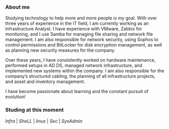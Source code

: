 <!--START 
img header
<img width=100% src="https://capsule-render.vercel.app/api?type=waving&color=00BFFF&height=120&section=header"/>

<!--introduction
[![Typing SVG](https://readme-typing-svg.herokuapp.com/?color=FFFFFF&size=35&center=true&vCenter=true&width=1000&lines=HELLO,+My+name+is+Caio+Dantas;I'm+20+years+old;I'm+from+Brazil;I'm+an+IT+technician;You're+welcome!+:%29)](https://git.io/typing-svg)

<!--containers
<div align="center">  
  <img width="49%" height="195px" src="https://github-readme-stats.vercel.app/api?username=daantascaio&show_icons=true&count_private=true&hide_border=true&title_color=00BFFF&icon_color=00BFFF&text_color=FFFFFF&bg_color=0d1117" alt="Caio Dantas Stats" /> 
  <img width="49%" height="195px" src="https://github-readme-stats.vercel.app/api/top-langs/?username=daantascaio&langs_count=10&layout=compact&hide_border=true&title_color=00BFFF&text_color=FFFFFF&bg_color=0d1117" />
</div>

<!--achievements
<p align="center">
  <img src="https://github-profile-trophy.vercel.app/?username=daantascaio&theme=dracula&row=2&no-bg=true&column=3&margin-w=15&margin-h=15" />
</p>

## Main skills:
![Python](https://img.shields.io/badge/-Python-0D1117?style=for-the-badge&logo=python&labelColor=0D1117&textColor=0D1117)&nbsp;
![Linux](https://img.shields.io/badge/-Linux-0D1117?style=for-the-badge&logo=linux&labelColor=0D1117&textColor=0D1117)&nbsp;
END-->

<!-- <img src="https://raw.githubusercontent.com/MicaelliMedeiros/micaellimedeiros/master/image/computer-illustration.png" min-width="370px" max-width="370px" width="370px" align="right"> -->




### About me
Studying technology to help more and more people is my goal. With over three years of experience in the IT field, I am currently working as an Infrastructure Analyst. I have experience with VMware, Zabbix for monitoring, and I use Samba for managing file sharing and network file management. I am also responsible for network security, using Sophos to control permissions and BitLocker for disk encryption management, as well as planning new security measures for the company.

Over these years, I have consistently worked on hardware maintenance, performed setups in AD DS, managed network infrastructure, and implemented new systems within the company. I am also responsible for the company’s structured cabling, the planning of all infrastructure projects, and asset and inventory management.

I have become passionate about learning and the constant pursuit of evolution!

### Studing at this moment
*Infra* | *SheLL* | *linux* | *Sec* | *SysAdmin*   <!-- *Computer Science* | *Python* | *DevOps* --> 
<br/>




<!--  <div align="left">  
 <!-- <img src="https://github-readme-stats.vercel.app/api?username=daantascaio&show=reviews,discussions_started,discussions_answered&show_icons=true&count_private=true&hide_border=true&title_color=00BFFF&icon_color=00BFFF&text_color=FFFFFF&bg_color=0d1117" alt="Caio Dantas Stats" />  
 <!-- <img width="49%" height="195px" src="https://github-readme-stats.vercel.app/api/top-langs/?username=daantascaio&langs_count=10&layout=compact&hide_border=true&title_color=00BFFF&text_color=FFFFFF&bg_color=0d1117" /> !-->
 <!-- </div>


<!--grapic
[![Ashutosh's github activity graph](https://github-readme-activity-graph.vercel.app/graph?username=daantascaio&bg_color=0d1117&color=ffffff&line=ffffff&point=753082&area=true&hide_border=true)](https://github.com/ashutosh00710/github-readme-activity-graph)
-->
<!--footer-->

<!--<img width=100% src="https://capsule-render.vercel.app/api?type=waving&color=00BFFF&height=120&section=footer"/>-->
